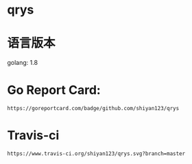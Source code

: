 # qrys

# 语言版本
golang:
    1.8

# Go Report Card:
    https://goreportcard.com/badge/github.com/shiyan123/qrys


# Travis-ci
    https://www.travis-ci.org/shiyan123/qrys.svg?branch=master
